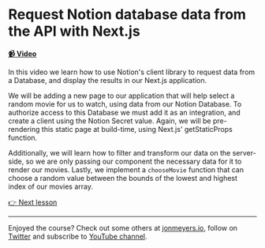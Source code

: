 # Request Notion database data from the API with Next.js

**[📹 Video](https://egghead.io/lessons/next-js-request-notion-database-data-from-the-api-with-next-js)**

In this video we learn how to use Notion's client library to request data from a Database, and display the results in our Next.js application.

We will be adding a new page to our application that will help select a random movie for us to watch, using data from our Notion Database. To authorize access to this Database we must add it as an integration, and create a client using the Notion Secret value. Again, we will be pre-rendering this static page at build-time, using Next.js' getStaticProps function.

Additionally, we will learn how to filter and transform our data on the server-side, so we are only passing our component the necessary data for it to render our movies. Lastly, we implement a `chooseMovie` function that can choose a random value between the bounds of the lowest and highest index of our movies array.

[👉 Next lesson](/06-paginated-database-data)

---

Enjoyed the course? Check out some others at [jonmeyers.io](https://jonmeyers.io/courses), follow on [Twitter](https://twitter.com/_dijonmusters) and subscribe to [YouTube channel](https://www.youtube.com/channel/UCPitAIwktfCfcMR4kDWebDQ).
